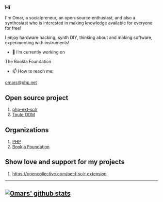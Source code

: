 ### Hi

I'm Omar, a socialpreneur, an open-source enthusiast, and also a synthosiast who is interested in making knowledge available for everyone for free!

I enjoy hardware hacking, synth DIY, thinking about and making software, experimenting with instruments!

- 🔭 I’m currently working on 

 The Bookla Foundation

- 📫 How to reach me: 

 omars@php.net

## Open source project

1. [php-ext-solr](https://pecl.php.net/package/solr)
2. [Toute ODM](https://github.com/eshta/toute)

## Organizations

1. [PHP](https://people.php.net/omars)
2. [Bookla Foundation](https://github.com/bookla-foundation)

## Show love and support for my projects

1. https://opencollective.com/pecl-solr-extension

---
[![0mars' github stats](https://github-readme-stats.vercel.app/api?username=0mars)](https://github.com/anuraghazra/github-readme-stats)
---
